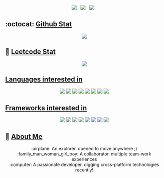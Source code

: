 <p align='center'>
<a href="https://dev.to/yansigit"><img src="https://img.shields.io/badge/dev.to-0A0A0A?style=for-the-badge&logo=dev.to&logoColor=white"></a>&nbsp;&nbsp;
<a href="https://www.linkedin.com/in/sbyoon/"><img src="https://img.shields.io/badge/LinkedIn-0077B5?style=for-the-badge&logo=linkedin&logoColor=white"></a>&nbsp;&nbsp;
<a href="https://yansigit.vercel.app/"><img src="https://img.shields.io/badge/GitHub-Blog-100000?style=for-the-badge&logo=github&logoColor=white"></a>&nbsp;&nbsp;
</p>

## :octocat: [Github Stat](https://github.com/yansigit#)

<p align='center'>
  <img src='https://github-readme-stats.vercel.app/api?username=yansigit&count_private=true&hide=stars&theme=codeSTACKr&show_icons=true&bg_color=101111&border_color=21262D' />
</p>

## 🧭 [Leetcode Stat](https://leetcode.com/yansigit)

<p align='center'>
  <img src='https://leetcard.jacoblin.cool/yansigit' />
</p>

## [Languages interested in](https://github.com/yansigit#)

<p align="center">
  <img src="https://img.shields.io/badge/go-%2300ADD8.svg?&style=for-the-badge&logo=go&logoColor=white"/>
  <img src="https://img.shields.io/badge/dart-%230175C2.svg?&style=for-the-badge&logo=dart&logoColor=white"/>
  <img src="https://img.shields.io/badge/java-%23ED8B00.svg?&style=for-the-badge&logo=buy-me-a-coffee&logoColor=white"/>
  <img src="https://img.shields.io/badge/swift-F54A2A?style=for-the-badge&logo=swift&logoColor=white" />
  <img src="https://img.shields.io/badge/python%20-%2314354C.svg?&style=for-the-badge&logo=python&logoColor=white"/>
  <img src="https://img.shields.io/badge/c%23%20-%23239120.svg?&style=for-the-badge&logo=c-sharp&logoColor=white"/>
  <img src="https://img.shields.io/badge/javascript%20-%23323330.svg?&style=for-the-badge&logo=javascript&logoColor=%23F7DF1E"/>
  <img src="https://img.shields.io/badge/kotlin-%230095D5.svg?style=for-the-badge&logo=kotlin&logoColor=white" />
</p>

## [Frameworks interested in](https://github.com/yansigit#)

<p align="center">
  <img src="https://img.shields.io/badge/react%20-%2320232a.svg?&style=for-the-badge&logo=react&logoColor=%2361DAFB"/>
  <img src="https://img.shields.io/badge/Flutter%20-%2302569B.svg?&style=for-the-badge&logo=Flutter&logoColor=white" />
  <img src="https://img.shields.io/badge/Android-3DDC84?style=for-the-badge&logo=android&logoColor=white" />
  <img src="https://img.shields.io/badge/iOS-000000?style=for-the-badge&logo=apple&logoColor=white" />
  <img src="https://img.shields.io/badge/Xamarin-3199DC?style=for-the-badge&logo=xamarin&logoColor=white" />
  <img src="https://img.shields.io/badge/blazor-%235C2D91.svg?style=for-the-badge&logo=blazor&logoColor=white" />
  <img src="https://img.shields.io/badge/DOTNET-180649?style=for-the-badge&logo=microsoft&logoColor=white" />
  <img src="https://img.shields.io/badge/angular-%23DD0031.svg?style=for-the-badge&logo=angular&logoColor=white" />
</p>

## 👋 [About Me](https://yansigit.vercel.app)
<p align="center">
  :airplane: An explorer. opened to move anywhere ;)<br>
  :family_man_woman_girl_boy: A collaborator. multiple team-work experiences<br>
  :computer: A passionate developer. digging cross-platform technologies recently!<br>
</p>
